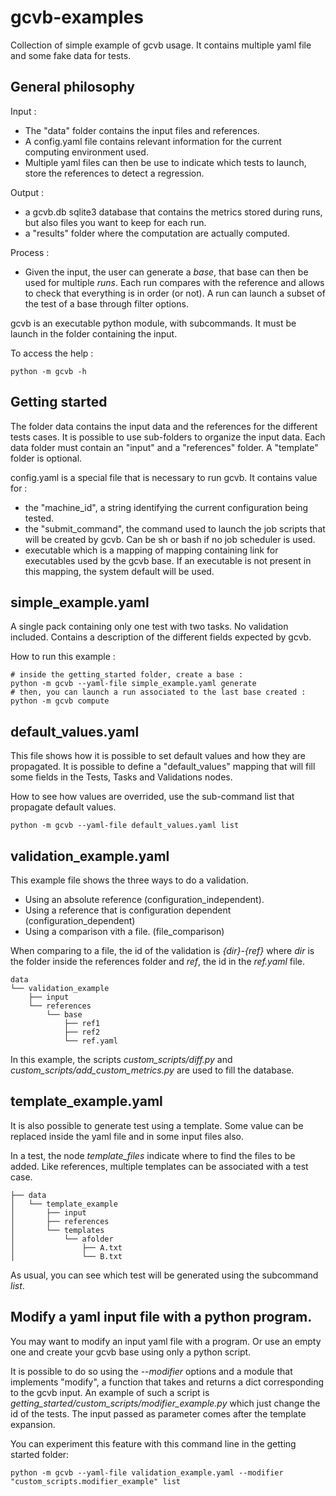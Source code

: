 # gcvb-examples

Collection of simple example of gcvb usage. It contains multiple yaml file and some fake data for tests.

## General philosophy

Input : 
- The "data" folder contains the input files and references.
- A config.yaml file contains relevant information for the current computing environment used.
- Multiple yaml files can then be use to indicate which tests to launch, store the references to detect a regression.

Output :
- a gcvb.db sqlite3 database that contains the metrics stored during runs, but also files you want to keep for each run.
- a "results" folder where the computation are actually computed.

Process :
- Given the input, the user can generate a *base*, that base can then be used for multiple *runs*. Each run compares with the reference and allows to check that everything is in order (or not). A run can launch a subset of the test of a base through filter options.

gcvb is an executable python module, with subcommands. It must be launch in the folder containing the input.

To access the help :
```
python -m gcvb -h
```

## Getting started

The folder data contains the input data and the references for the different tests cases. It is possible to use sub-folders to organize the input data.
Each data folder must contain an "input" and a "references" folder. A "template" folder is optional.

config.yaml is a special file that is necessary to run gcvb. It contains value for :
- the "machine_id", a string identifying the current configuration being tested.
- the "submit_command", the command used to launch the job scripts that will be created by gcvb. Can be sh or bash if no job scheduler is used.
- executable which is a mapping of mapping containing link for executables used by the gcvb base. If an executable is not present in this mapping, the system default will be used.

## simple_example.yaml

A single pack containing only one test with two tasks. No validation included. Contains a description of the different fields expected by gcvb.

How to run this example : 
```
# inside the getting_started folder, create a base :
python -m gcvb --yaml-file simple_example.yaml generate
# then, you can launch a run associated to the last base created :
python -m gcvb compute
```

## default_values.yaml

This file shows how it is possible to set default values and how they are propagated.
It is possible to define a "default_values" mapping that will fill some fields in the Tests, Tasks and Validations nodes.

How to see how values are overrided, use the sub-command list that propagate default values.
```
python -m gcvb --yaml-file default_values.yaml list
```

## validation_example.yaml

This example file shows the three ways to do a validation.
- Using an absolute reference (configuration_independent).
- Using a reference that is configuration dependent (configuration_dependent)
- Using a comparison vith a file. (file_comparison)

When comparing to a file, the id of the validation is *{dir}-{ref}* where *dir* is the folder inside 
the references folder and *ref*, the id in the *ref.yaml* file.

```
data
└── validation_example
    ├── input
    └── references
        └── base
            ├── ref1
            ├── ref2
            └── ref.yaml
```

In this example, the scripts *custom_scripts/diff.py* and *custom_scripts/add_custom_metrics.py* are used to fill the database.

## template_example.yaml

It is also possible to generate test using a template. Some value can be replaced inside the yaml file and in some input files also.

In a test, the node *template_files* indicate where to find the files to be added. Like references, multiple templates can be associated with a test case.

```
├── data
│   └── template_example
│       ├── input
│       ├── references
│       └── templates
│           └── afolder
│               ├── A.txt
│               └── B.txt
```

As usual, you can see which test will be generated using the subcommand *list*.

## Modify a yaml input file with a python program.

You may want to modify an input yaml file with a program. Or use an empty one and create your gcvb base using only a python script.

It is possible to do so using the *--modifier* options and a module that implements "modify", a function that takes and returns a dict corresponding to the gcvb input. An example of such a script is *getting_started/custom_scripts/modifier_example.py* which just change the id of the tests. The input passed as parameter comes after the template expansion.

You can experiment this feature with this command line in the getting started folder:
```
python -m gcvb --yaml-file validation_example.yaml --modifier "custom_scripts.modifier_example" list
```